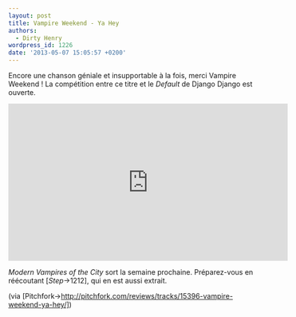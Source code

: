 ```yaml
---
layout: post
title: Vampire Weekend - Ya Hey
authors:
  - Dirty Henry
wordpress_id: 1226
date: '2013-05-07 15:05:57 +0200'
---
```

Encore une chanson géniale et insupportable à la fois, merci Vampire Weekend ! La compétition entre ce titre et le *Default* de Django Django est ouverte.

<iframe width="560" height="315" src="http://www.youtube.com/embed/i-BznQE6B8U" frameborder="0" allowfullscreen></iframe>

*Modern Vampires of the City* sort la semaine prochaine. Préparez-vous en réécoutant [*Step*->1212], qui en est aussi extrait.

(via [Pitchfork->http://pitchfork.com/reviews/tracks/15396-vampire-weekend-ya-hey/])
